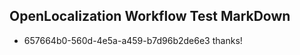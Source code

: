 ## OpenLocalization Workflow Test MarkDown
* 657664b0-560d-4e5a-a459-b7d96b2de6e3 thanks!

<!--HONumber=Aug16_HO4-->


